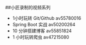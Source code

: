 ##小匠录制的视频系列

+ 1小时玩转 Git/Github av55780016
+ Spring Boot 实战 av50200264
+ 10 分钟搭建博客 av55851824
+ 1 小时玩转爬虫 av47215080